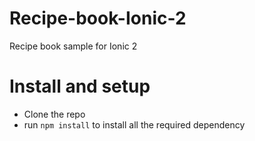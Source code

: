 # Recipe-book-Ionic-2
Recipe book sample for Ionic 2


# Install and setup

 - Clone the repo
 - run `npm install` to install all the required dependency
